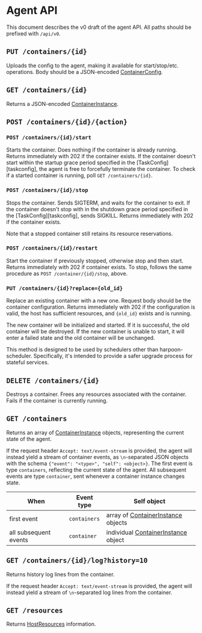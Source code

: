 # Agent API

This document describes the v0 draft of the agent API.
All paths should be prefixed with `/api/v0`.


## `PUT /containers/{id}`

Uploads the config to the agent, making it available for start/stop/etc.
operations. Body should be a JSON-encoded [ContainerConfig][containerconfig].


## `GET /containers/{id}`

Returns a JSON-encoded [ContainerInstance][containerinstance].


## `POST /containers/{id}/{action}`

### `POST /containers/{id}/start`

Starts the container. Does nothing if the container is already running.
Returns immediately with 202 if the container exists. If the container doesn't
start within the startup grace period specified in the
[TaskConfig][taskconfig], the agent is free to forcefully terminate the
container. To check if a started container is running, poll `GET
/containers/{id}`.

### `POST /containers/{id}/stop`

Stops the container. Sends SIGTERM, and waits for the container to exit. If
the container doesn't stop with in the shutdown grace period specified in the
[TaskConfig][taskconfig], sends SIGKILL. Returns immediately with 202 if the
container exists.

Note that a stopped container still retains its resource reservations.

### `POST /containers/{id}/restart`

Start the container if previously stopped, otherwise stop and then start.
Returns immediately with 202 if container exists. To stop, follows the same
procedure as `POST /container/{id}/stop`, above.

### `PUT /containers/{id}?replace={old_id}`

Replace an existing container with a new one. Request body should be the
container configuration. Returns immediately with 202 if the configuration is
valid, the host has sufficient resources, and `{old_id}` exists and is
running.

The new container will be initialized and started. If it is successful, the old
container will be destroyed. If the new container is unable to start, it will
enter a failed state and the old container will be unchanged.

This method is designed to be used by schedulers other than harpoon-scheduler.
Specifically, it's intended to provide a safer upgrade process for stateful
services.

## `DELETE /containers/{id}`

Destroys a container. Frees any resources associated with the container. Fails
if the container is currently running.

## `GET /containers`

Returns an array of [ContainerInstance][containerinstance] objects,
representing the current state of the agent.

If the request header `Accept: text/event-stream` is provided, the agent will
instead yield a stream of container events, as `\n`-separated JSON objects
with the schema `{"event": "<type>", "self": <object>}`. The first event is
type `containers`, reflecting the current state of the agent. All subsequent
events are type `container`, sent whenever a container instance changes state.

When                  | Event type   | Self object
----------------------|--------------|-------------------------------------------
first event           | `containers` | array of [ContainerInstance][containerinstance] objects
all subsequent events | `container`  | individual [ContainerInstance][containerinstance] object

## `GET /containers/{id}/log?history=10`

Returns history log lines from the container.

If the request header `Accept: text/event-stream` is provided, the agent will
instead yield a stream of `\n`-separated log lines from the container.


## `GET /resources`

Returns [HostResources][hostresources] information.


[containerconfig]: http://godoc.org/github.com/soundcloud/harpoon/harpoon-agent/lib#ContainerConfig
[containerinstance]: http://godoc.org/github.com/soundcloud/harpoon/harpoon-agent/lib#ContainerInstance
[hostresources]: http://godoc.org/github.com/soundcloud/harpoon/harpoon-agent/lib#HostResources
